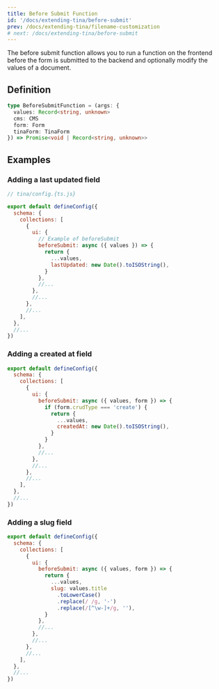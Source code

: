 ```yaml
---
title: Before Submit Function
id: '/docs/extending-tina/before-submit'
prev: /docs/extending-tina/filename-customization
# next: /docs/extending-tina/before-submit
---
```


The before submit function allows you to run a function on the frontend before the form is submitted to the backend and optionally modify the values of a document.

## Definition

```ts
type BeforeSubmitFunction = (args: {
  values: Record<string, unknown>
  cms: CMS
  form: Form
  tinaForm: TinaForm
}) => Promise<void | Record<string, unknown>>
```

## Examples

### Adding a last updated field

```js
// tina/config.{ts.js}

export default defineConfig({
  schema: {
    collections: [
      {
        ui: {
          // Example of beforeSubmit
          beforeSubmit: async ({ values }) => {
            return {
              ...values,
              lastUpdated: new Date().toISOString(),
            }
          },
          //...
        },
        //...
      },
      //...
    ],
  },
  //...
})
```

### Adding a created at field

```js
export default defineConfig({
  schema: {
    collections: [
      {
        ui: {
          beforeSubmit: async ({ values, form }) => {
            if (form.crudType === 'create') {
              return {
                ...values,
                createdAt: new Date().toISOString(),
              }
            }
          },
          //...
        },
        //...
      },
      //...
    ],
  },
  //...
})
```

### Adding a slug field

```js
export default defineConfig({
  schema: {
    collections: [
      {
        ui: {
          beforeSubmit: async ({ values, form }) => {
            return {
              ...values,
              slug: values.title
                .toLowerCase()
                .replace(/ /g, '-')
                .replace(/[^\w-]+/g, ''),
            }
          },
          //...
        },
        //...
      },
      //...
    ],
  },
  //...
})
```
